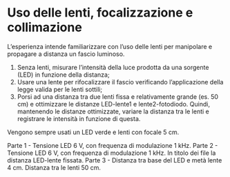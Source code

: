 # Uso delle lenti, focalizzazione e collimazione
L’esperienza intende familiarizzare con l’uso delle lenti per manipolare e propagare a distanza un fascio luminoso.

1. Senza lenti, misurare l’intensità della luce prodotta da una sorgente (LED) in funzione della distanza;
2. Usare una lente per rifocalizzare il fascio verificando l’applicazione della legge valida per le lenti sottili;
3. Porsi ad una distanza tra due lenti fissa e relativamente grande (es. 50 cm) e ottimizzare le distanze LED-lente1 e lente2-fotodiodo. Quindi, mantenendo le distanze ottimizzate, variare la distanza tra le lenti e registrare le intensità in funzione di questa.

Vengono sempre usati un LED verde e lenti con focale 5 cm.

Parte 1 - Tensione LED 6 V, con frequenza di modulazione 1 kHz.
Parte 2 - Tensione LED 6 V, con frequenza di modulazione 1 kHz. In titolo dei file la distanza LED-lente fissata.
Parte 3 - Distanza tra base del LED e metà lente 4 cm. Distanza tra le lenti 50 cm. 